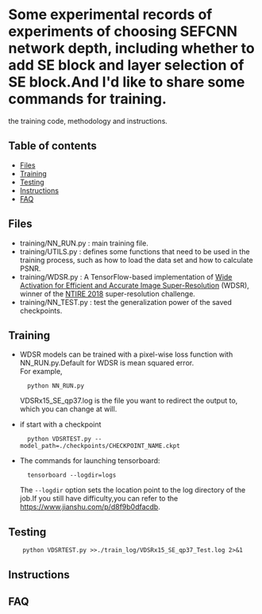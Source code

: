 # Some experimental records of experiments of choosing SEFCNN network depth, including whether to add SE block and layer selection of SE block.And I'd like to share some commands for training.
the training code, methodology and instructions.

## Table of contents

- [Files](#Files)
- [Training](#Training)
- [Testing](#testing)
- [Instructions](#instructions)
- [FAQ](#FAQ)

## Files
* training/NN_RUN.py : main training file.
* training/UTILS.py : defines some functions that need to be used in the training process, such as how to load the data set and how to calculate PSNR.
* training/WDSR.py : A TensorFlow-based implementation of [Wide Activation for Efficient and Accurate Image Super-Resolution](https://arxiv.org/abs/1808.08718) (WDSR), winner 
  of the [NTIRE 2018](http://www.vision.ee.ethz.ch/ntire18/) super-resolution challenge.
* training/NN_TEST.py : test the generalization power of the saved checkpoints.

## Training
* WDSR models can be trained with a pixel-wise loss function with NN_RUN.py.Default for WDSR is mean squared error.<br>
For example,

        python NN_RUN.py

    VDSRx15_SE_qp37.log is the file you want to redirect the output to, which you can change at will.

* if start with a checkpoint

        python VDSRTEST.py --model_path=./checkpoints/CHECKPOINT_NAME.ckpt

* The commands for launching tensorboard:

        tensorboard --logdir=logs
        
    The `--logdir` option sets the location point to the log directory of the job.If you still have difficulty,you can refer to the <br>
    https://www.jianshu.com/p/d8f9b0dfacdb.

## Testing

        python VDSRTEST.py >>./train_log/VDSRx15_SE_qp37_Test.log 2>&1

## Instructions

## FAQ

